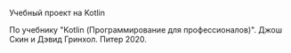 Учебный проект на Kotlin

По учебнику "Kotlin (Программирование для профессионалов)". Джош Скин и Дэвид Гринхол. Питер 2020.